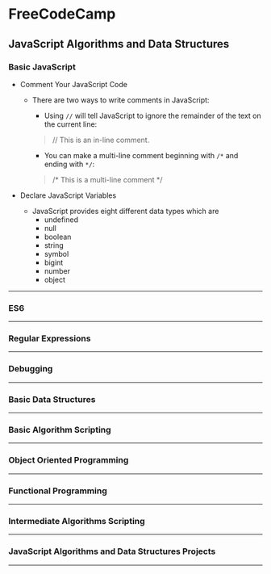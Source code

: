 # FreeCodeCamp
## JavaScript Algorithms and Data Structures

### Basic JavaScript
- Comment Your JavaScript Code
    - There are two ways to write comments in JavaScript: 
        - Using `//` will tell JavaScript to ignore the remainder of the text on the current line: 
        
        > // This is an in-line comment.

        - You can make a multi-line comment beginning with `/*` and ending with `*/`:

        > /* This is a multi-line comment */

- Declare JavaScript Variables
    - JavaScript provides eight different data types which are
        - undefined
        - null
        - boolean
        - string
        - symbol
        - bigint
        - number
        - object

----
### ES6

----
### Regular Expressions

----
### Debugging

----
### Basic Data Structures

----
### Basic Algorithm Scripting

----
### Object Oriented Programming

----
### Functional Programming

----
### Intermediate Algorithms Scripting

----
### JavaScript Algorithms and Data Structures Projects

----
